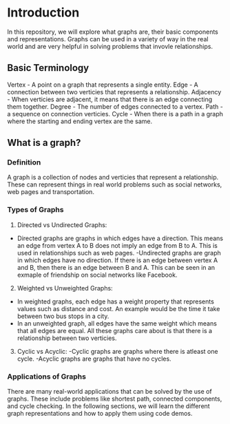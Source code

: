 # Introduction
In this repository, we will explore what graphs are, their basic components and representations. Graphs can be used in a variety of way in the real world and are very helpful in solving problems that invovle relationships.
## Basic Terminology
Vertex - A point on a graph that represents a single entity.
Edge - A connection between two verticies that represents a relationship.
Adjacency - When verticies are adjacent, it means that there is an edge connecting them together.
Degree - The number of edges connected to a vertex.
Path - a sequence on connection verticies.
Cycle - When there is a path in a graph where the starting and ending vertex are the same.
## What is a graph?
### Definition
A graph is a collection of nodes and verticies that represent a relationship. These can represent things in real world problems such as social networks, web pages and transportation.
### Types of Graphs
1. Directed vs Undirected Graphs:
- Directed graphs are graphs in which edges have a direction. This means an edge from vertex A to B does not imply an edge from B to A. This is used in relationships such as web pages.
-Undirected graphs are graph in which edges have no direction. If there is an edge between vertex A and B, then there is an edge between B and A. This can be seen in an exmaple of friendship on social networks like Facebook.
2. Weighted vs Unweighted Graphs:
- In weighted graphs, each edge has a weight property that represents values such as distance and cost. An example would be the time it take between two bus stops in a city.
- In an unweighted graph, all edges have the same weight which means that all edges are equal. All these graphs care about is that there is a relationship between two verticies.
3. Cyclic vs Acyclic:
-Cyclic graphs are graphs where there is atleast one cycle.
-Acyclic graphs are graphs that have no cycles.
### Applications of Graphs
There are many real-world applications that can be solved by the use of graphs. These include problems like shortest path, connected components, and cycle checking. In the following sections, we will learn the different graph representations and how to apply them using code demos.
